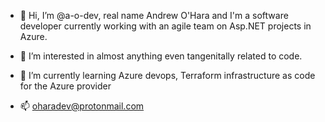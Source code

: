 - 👋 Hi, I’m @a-o-dev, real name Andrew O'Hara and I'm a software developer currently working with an agile team on Asp.NET projects in Azure.

- 👀 I’m interested in almost anything even tangenitally related to code.

- 🌱 I’m currently learning Azure devops, Terraform infrastructure as code for the Azure provider

- 📫 oharadev@protonmail.com

